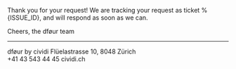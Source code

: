 Thank you for your request! We are tracking your request as ticket %{ISSUE_ID}, and will respond as soon as we can.

Cheers,
the dføur team

---
dføur by cividi
Flüelastrasse 10, 8048 Zürich  
+41 43 543 44 45
cividi.ch
